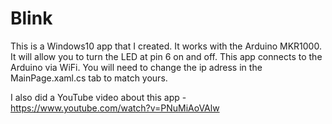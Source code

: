 # Blink

This is a Windows10 app that I created. It works with the Arduino MKR1000. It will allow you to turn the LED at pin 6 on and off. This app connects to the Arduino via WiFi. You will need to change the ip adress in the MainPage.xaml.cs tab to match yours.

I also did a YouTube video about this app - https://www.youtube.com/watch?v=PNuMiAoVAlw
